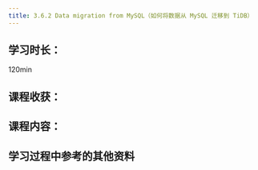 ```yaml
---
title: 3.6.2 Data migration from MySQL（如何将数据从 MySQL 迁移到 TiDB）
---
```


## 学习时长：

120min

## 课程收获：

## 课程内容：

>

## 学习过程中参考的其他资料
